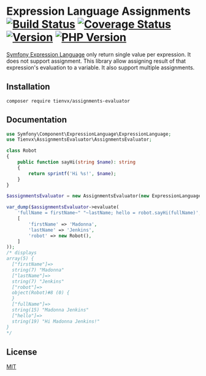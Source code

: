 # Expression Language Assignments [![Build Status][actions_badge]][actions_link] [![Coverage Status][coveralls_badge]][coveralls_link] [![Version][version-image]][version-url] [![PHP Version][php-version-image]][php-version-url]

[Symfony Expression Language][expression-language] only return single value per expression.
It does not support assignment. This library allow assigning result of that expression's evaluation to a variable. It also support multiple assignments.

## Installation

```shell
composer require tienvx/assignments-evaluator
```

## Documentation

```php
use Symfony\Component\ExpressionLanguage\ExpressionLanguage;
use Tienvx\AssignmentsEvaluator\AssignmentsEvaluator;

class Robot
{
    public function sayHi(string $name): string
    {
        return sprintf('Hi %s!', $name);
    }
}

$assignmentsEvaluator = new AssignmentsEvaluator(new ExpressionLanguage());

var_dump($assignmentsEvaluator->evaluate(
    'fullName = firstName~" "~lastName; hello = robot.sayHi(fullName)',
    [
        'firstName' => 'Madonna',
        'lastName' => 'Jenkins',
        'robot' => new Robot(),
    ]
));
/* displays
array(5) {
  ["firstName"]=>
  string(7) "Madonna"
  ["lastName"]=>
  string(7) "Jenkins"
  ["robot"]=>
  object(Robot)#8 (0) {
  }
  ["fullName"]=>
  string(15) "Madonna Jenkins"
  ["hello"]=>
  string(19) "Hi Madonna Jenkins!"
}
*/
```

## License

[MIT](https://github.com/tienvx/assignments-evaluator/blob/main/LICENSE)

[actions_badge]: https://github.com/tienvx/assignments-evaluator/workflows/main/badge.svg
[actions_link]: https://github.com/tienvx/assignments-evaluator/actions

[coveralls_badge]: https://coveralls.io/repos/tienvx/assignments-evaluator/badge.svg?branch=main&service=github
[coveralls_link]: https://coveralls.io/github/tienvx/assignments-evaluator?branch=main

[version-url]: https://packagist.org/packages/tienvx/assignments-evaluator
[version-image]: http://img.shields.io/packagist/v/tienvx/assignments-evaluator.svg?style=flat

[php-version-url]: https://packagist.org/packages/tienvx/assignments-evaluator
[php-version-image]: http://img.shields.io/badge/php-7.4.0+-ff69b4.svg

[expression-language]: https://symfony.com/doc/current/components/expression_language.html
